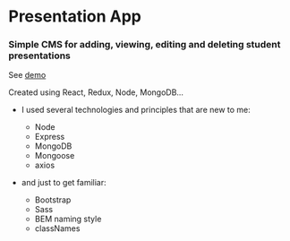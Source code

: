 # Presentation App

### Simple CMS for adding, viewing, editing and deleting student presentations 

See [demo](https://presentation-app-integrify.herokuapp.com)

Created using React, Redux, Node, MongoDB...

- I used several technologies and principles that are new to me:
    * Node
    * Express
    * MongoDB
    * Mongoose
    * axios

- and just to get familiar:
    * Bootstrap
    * Sass
    * BEM naming style
    * classNames
